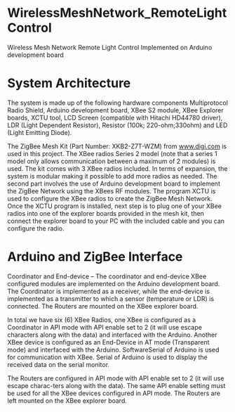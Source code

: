 # WirelessMeshNetwork_RemoteLightControl

Wireless Mesh Network Remote Light Control Implemented on Arduino development board

# System Architecture

The system is made up of the following hardware components Multiprotocol Radio Shield, Arduino development board, XBee S2 module, XBee Explorer boards, XCTU tool, LCD Screen (compatible with Hitachi HD44780 driver), LDR (Light Dependent Resistor), Resistor (100k; 220-ohm;330ohm) and LED (Light Emitting Diode).


The ZigBee Mesh Kit (Part Number: XKB2-Z7T-WZM) from www.digi.com is used in this project.  The XBee radios Series 2 model (note that a series 1 model only allows communication between a maximum of 2 modules) is used. The kit comes with 3 XBee radios included. In terms of expansion, the system is modular making it possible to add more radios as needed. The second part involves the use of Arduino development board to implement the ZigBee Network using the XBees RF modules. The program XCTU is used to configure the XBee radios to create the ZigBee Mesh Network. Once the XCTU program is installed, next step is to plug one of your XBee radios into one of the explorer boards provided in the mesh kit, then connect the explorer board to your PC with the included cable and you can configure the radio.


# Arduino and ZigBee Interface

Coordinator and End-device – The coordinator and end-device XBee configured modules are implemented on the Arduino development board. The Coordinator is implemented as a receiver, while the end-device is implemented as a transmitter to which a sensor (temperature or LDR) is connected. The Routers are mounted on the XBee explorer board.

In total we have six (6) XBee Radios, one XBee is configured as a Coordinator in API mode with API enable set to 2 (it will use escape characters along with the data) and interfaced with the Arduino. Another XBee device is configured as an End-Device in AT mode (Transparent mode) and interfaced with the Arduino. SoftwareSerial of Arduino is used for communication with XBee. Serial of Arduino is used to display the received data on the serial monitor.

The Routers are configured in API mode with API enable set to 2 (it will use escape charac-ters along with the data). The same API enable setting must be used for all the XBee devices configured in API mode. The Routers are left mounted on the XBee explorer board.

